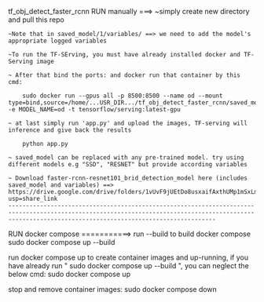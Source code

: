 tf_obj_detect_faster_rcnn
RUN manually ===>
    ~simply create new directory and pull this repo

    ~Note that in saved_model/1/variables/ ==> we need to add the model's appropriate logged variables

    ~To run the TF-SErving, you must have already installed docker and TF-Serving image

    ~ After that bind the ports: and docker run that container by this cmd:

        sudo docker run --gpus all -p 8500:8500 --name od --mount type=bind,source=/home/...USR_DIR.../tf_obj_detect_faster_rcnn/saved_model,target=/models/od -e MODEL_NAME=od -t tensorflow/serving:latest-gpu

    ~ at last simply run 'app.py' and upload the images, TF-serving will inference and give back the results

        python app.py

    ~ saved_model can be replaced with any pre-trained model. try using different models e.g "SSD", "RESNET" but provide according variables

    ~ Download faster-rcnn-resnet101_brid_detection_model here (includes saved_model and variables) ==> https://drive.google.com/drive/folders/1vUvF9jUEtDo8usxaifAxthUMp1mSxLmT?usp=share_link
    -------------------------------------------------------------------------------------------------------------------------------------------------------------------------------------------------------
 RUN docker compose ===========>
  run --build to build docker compose
    sudo docker compose up --build
    
  run docker compose up to create container images and up-running, if you have already run "  sudo docker compose up --build  ", you can neglect the below cmd:
    sudo docker compose up
   
  stop and remove container images:
    sudo docker compose down
    
